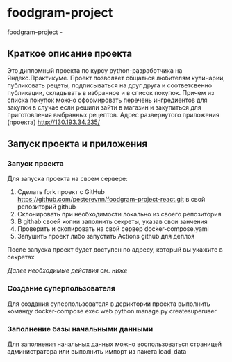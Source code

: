 # foodgram-project
foodgram-project - 

## Краткое описание проекта
Это дипломный проекта по курсу python-разработчика на Яндекс.Практикуме. Проект позволяет общаться любителям кулинарии, публиковать рецеты, подписываться на друг друга и соответсвенно публикации, складывать в избранное и в список покупок. Причем из списка покупок можно сформировать перечень ингредиентов для закупки в случае если решили зайти в магазин и закупиться для приготовления выбранных рецептов. 
Адрес развернутого приложения (проекта) http://130.193.34.235/

## Запуск проекта и приложения
### Запуск проекта
Для запуска проекта на своем сервере:
1. Сделать fork проект с GitHub <https://github.com/pesterevnn/foodgram-project-react.git> в свой репозиторий github
2. Склонировать при необходимости локально из своего репозитория
3. В githab своей копии заполнить секреты, указав свои занчения
4. Проверить и скопировать на свой сервер docker-compose.yaml
5. Запушить проект либо запустить Actions github для деплоя

После запуска проект будет доступен по адресу, который вы укажите в секретах

*Далее необходимые действия см. ниже*

### Создание суперпользователя
Для создания суперпользователя в дериктории проекта выполнить команду
	docker-compose exec web python manage.py createsuperuser

### Заполнение базы начальными данными
Для заполнения начальных данных можно воспользоваться страницей администратора или выполнить импорт из пакета load_data
